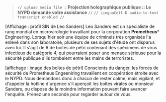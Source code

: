 ﻿> `// upload media file :` **Projection holographique publique :: Le NYPD demande votre assistance** `//`
> `// LinguaCell-D audio-to-text transcript enabled //`

[Affichage : profil SIN de Leo Sanders]
Leo Sanders est un spécialiste de rang mondial en microvirologie travaillant pour la corporation **Prometheus*** Engineering. Lorsqu'hier soir une équipe de criminels très organisés l'a enlevé dans son laboratoire, plusieurs de ses sujets d'étude ont disparus avec lui. Il s'agit de 6 de boites de pétri contenant des spécimens de virus infectieux de catégorie 4, qui pourraient poser une menace sérieuse pour la sécurité publique s'ils tombaient entre les mains de terroristes.

[affichage : image des boites de pétri]
Conscients du danger, les forces de sécurité de Prometheus Engeeniring travaillent en coopération étroite avec le NYPD. Nous demandons donc à chacun de rester calme, mais vigilant, et d'appeler la hotline d'urgence s'il aperçoit les boîtes virales ou monsieur Sanders, ou dispose de la moindre information pouvant faire avancer l'enquête. Prenez une seconde pour regarder autour de vous.
